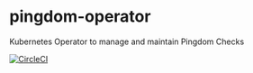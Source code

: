 # pingdom-operator
Kubernetes Operator to manage and maintain Pingdom Checks

[![CircleCI](https://circleci.com/gh/Nalum/pingdom-operator/tree/master.svg?style=svg&circle-token=1c5e69402faff9279ac1686e4e40b5812a397a96)](https://circleci.com/gh/Nalum/pingdom-operator/tree/master)
